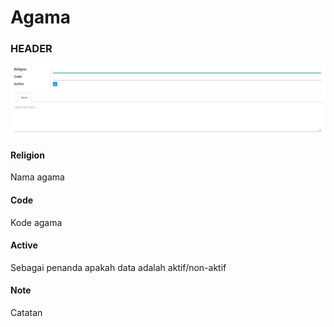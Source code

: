 # Agama

### <a name="bagian-header">HEADER</a>

![](../../img/agama/form.png)

#### <a name="field-name">Religion</a>

Nama agama

#### <a name="field-code">Code</a>

Kode agama

#### <a name="field-active">Active</a>

Sebagai penanda apakah data adalah aktif/non-aktif

#### <a name="field-note">Note</a>

Catatan
